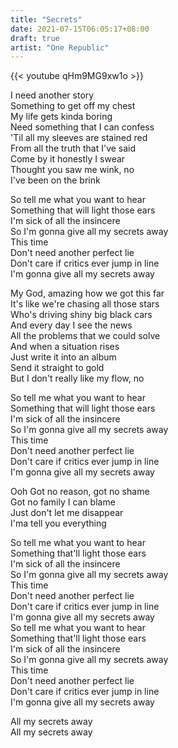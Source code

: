 ```yaml
---
title: "Secrets"
date: 2021-07-15T06:05:17+08:00
draft: true
artist: "One Republic"
---
```


{{< youtube qHm9MG9xw1o >}}

I need another story  
Something to get off my chest  
My life gets kinda boring  
Need something that I can confess  
'Til all my sleeves are stained red  
From all the truth that I've said  
Come by it honestly I swear  
Thought you saw me wink, no  
I've been on the brink  

So tell me what you want to hear  
Something that will light those ears  
I'm sick of all the insincere  
So I'm gonna give all my secrets away  
This time  
Don't need another perfect lie  
Don't care if critics ever jump in line  
I'm gonna give all my secrets away  

My God, amazing how we got this far  
It's like we're chasing all those stars  
Who's driving shiny big black cars  
And every day I see the news  
All the problems that we could solve  
And when a situation rises  
Just write it into an album  
Send it straight to gold  
But I don't really like my flow, no  

So tell me what you want to hear  
Something that will light those ears  
I'm sick of all the insincere  
So I'm gonna give all my secrets away  
This time  
Don't need another perfect lie  
Don't care if critics ever jump in line  
I'm gonna give all my secrets away  

Ooh
Got no reason, got no shame  
Got no family I can blame  
Just don't let me disappear  
I'ma tell you everything  

So tell me what you want to hear  
Something that'll light those ears  
I'm sick of all the insincere  
So I'm gonna give all my secrets away  
This time  
Don't need another perfect lie  
Don't care if critics ever jump in line  
I'm gonna give all my secrets away  
So tell me what you want to hear  
Something that'll light those ears  
I'm sick of all the insincere  
So I'm gonna give all my secrets away  
This time  
Don't need another perfect lie  
Don't care if critics ever jump in line  
I'm gonna give all my secrets away  

All my secrets away  
All my secrets away  